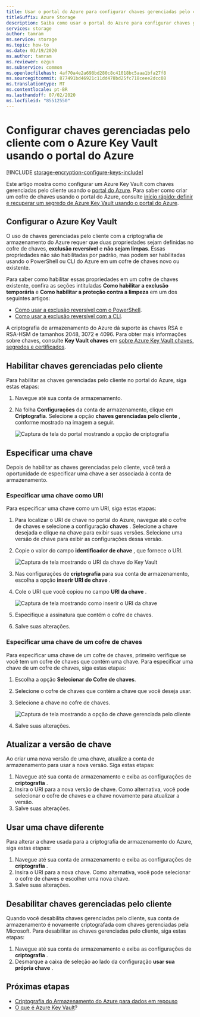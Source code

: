 ```yaml
---
title: Usar o portal do Azure para configurar chaves gerenciadas pelo cliente
titleSuffix: Azure Storage
description: Saiba como usar o portal do Azure para configurar chaves gerenciadas pelo cliente com Azure Key Vault para a criptografia de armazenamento do Azure.
services: storage
author: tamram
ms.service: storage
ms.topic: how-to
ms.date: 03/19/2020
ms.author: tamram
ms.reviewer: ozgun
ms.subservice: common
ms.openlocfilehash: 4af70a4e2a698bd280c8c41018bc5aaa1bfa27f8
ms.sourcegitcommit: 877491bd46921c11dd478bd25fc718ceee2dcc08
ms.translationtype: MT
ms.contentlocale: pt-BR
ms.lasthandoff: 07/02/2020
ms.locfileid: "85512550"
---
```

# <a name="configure-customer-managed-keys-with-azure-key-vault-by-using-the-azure-portal"></a>Configurar chaves gerenciadas pelo cliente com o Azure Key Vault usando o portal do Azure

[!INCLUDE [storage-encryption-configure-keys-include](../../../includes/storage-encryption-configure-keys-include.md)]

Este artigo mostra como configurar um Azure Key Vault com chaves gerenciadas pelo cliente usando o [portal do Azure](https://portal.azure.com/). Para saber como criar um cofre de chaves usando o portal do Azure, consulte [início rápido: definir e recuperar um segredo de Azure Key Vault usando o portal do Azure](../../key-vault/secrets/quick-create-portal.md).

## <a name="configure-azure-key-vault"></a>Configurar o Azure Key Vault

O uso de chaves gerenciadas pelo cliente com a criptografia de armazenamento do Azure requer que duas propriedades sejam definidas no cofre de chaves, **exclusão reversível** e **não sejam limpas**. Essas propriedades não são habilitadas por padrão, mas podem ser habilitadas usando o PowerShell ou CLI do Azure em um cofre de chaves novo ou existente.

Para saber como habilitar essas propriedades em um cofre de chaves existente, confira as seções intituladas **Como habilitar a exclusão temporária** e **Como habilitar a proteção contra a limpeza** em um dos seguintes artigos:

- [Como usar a exclusão reversível com o PowerShell](../../key-vault/general/soft-delete-powershell.md).
- [Como usar a exclusão reversível com a CLI](../../key-vault/general/soft-delete-cli.md).

A criptografia de armazenamento do Azure dá suporte às chaves RSA e RSA-HSM de tamanhos 2048, 3072 e 4096. Para obter mais informações sobre chaves, consulte **Key Vault chaves** em [sobre Azure Key Vault chaves, segredos e certificados](../../key-vault/about-keys-secrets-and-certificates.md#key-vault-keys).

## <a name="enable-customer-managed-keys"></a>Habilitar chaves gerenciadas pelo cliente

Para habilitar as chaves gerenciadas pelo cliente no portal do Azure, siga estas etapas:

1. Navegue até sua conta de armazenamento.
1. Na folha **Configurações** da conta de armazenamento, clique em **Criptografia**. Selecione a opção **chaves gerenciadas pelo cliente** , conforme mostrado na imagem a seguir.

    ![Captura de tela do portal mostrando a opção de criptografia](./media/storage-encryption-keys-portal/portal-configure-encryption-keys.png)

## <a name="specify-a-key"></a>Especificar uma chave

Depois de habilitar as chaves gerenciadas pelo cliente, você terá a oportunidade de especificar uma chave a ser associada à conta de armazenamento.

### <a name="specify-a-key-as-a-uri"></a>Especificar uma chave como URI

Para especificar uma chave como um URI, siga estas etapas:

1. Para localizar o URI de chave no portal do Azure, navegue até o cofre de chaves e selecione a configuração **chaves** . Selecione a chave desejada e clique na chave para exibir suas versões. Selecione uma versão de chave para exibir as configurações dessa versão.
1. Copie o valor do campo **identificador de chave** , que fornece o URI.

    ![Captura de tela mostrando o URI da chave do Key Vault](media/storage-encryption-keys-portal/portal-copy-key-identifier.png)

1. Nas configurações de **criptografia** para sua conta de armazenamento, escolha a opção **inserir URI de chave** .
1. Cole o URI que você copiou no campo **URI da chave** .

   ![Captura de tela mostrando como inserir o URI da chave](./media/storage-encryption-keys-portal/portal-specify-key-uri.png)

1. Especifique a assinatura que contém o cofre de chaves.
1. Salve suas alterações.

### <a name="specify-a-key-from-a-key-vault"></a>Especificar uma chave de um cofre de chaves

Para especificar uma chave de um cofre de chaves, primeiro verifique se você tem um cofre de chaves que contém uma chave. Para especificar uma chave de um cofre de chaves, siga estas etapas:

1. Escolha a opção **Selecionar do Cofre de chaves**.
1. Selecione o cofre de chaves que contém a chave que você deseja usar.
1. Selecione a chave no cofre de chaves.

   ![Captura de tela mostrando a opção de chave gerenciada pelo cliente](./media/storage-encryption-keys-portal/portal-select-key-from-key-vault.png)

1. Salve suas alterações.

## <a name="update-the-key-version"></a>Atualizar a versão de chave

Ao criar uma nova versão de uma chave, atualize a conta de armazenamento para usar a nova versão. Siga estas etapas:

1. Navegue até sua conta de armazenamento e exiba as configurações de **criptografia** .
1. Insira o URI para a nova versão de chave. Como alternativa, você pode selecionar o cofre de chaves e a chave novamente para atualizar a versão.
1. Salve suas alterações.

## <a name="use-a-different-key"></a>Usar uma chave diferente

Para alterar a chave usada para a criptografia de armazenamento do Azure, siga estas etapas:

1. Navegue até sua conta de armazenamento e exiba as configurações de **criptografia** .
1. Insira o URI para a nova chave. Como alternativa, você pode selecionar o cofre de chaves e escolher uma nova chave.
1. Salve suas alterações.

## <a name="disable-customer-managed-keys"></a>Desabilitar chaves gerenciadas pelo cliente

Quando você desabilita chaves gerenciadas pelo cliente, sua conta de armazenamento é novamente criptografada com chaves gerenciadas pela Microsoft. Para desabilitar as chaves gerenciadas pelo cliente, siga estas etapas:

1. Navegue até sua conta de armazenamento e exiba as configurações de **criptografia** .
1. Desmarque a caixa de seleção ao lado da configuração **usar sua própria chave** .

## <a name="next-steps"></a>Próximas etapas

- [Criptografia do Armazenamento do Azure para dados em repouso](storage-service-encryption.md)
- [O que é Azure Key Vault](https://docs.microsoft.com/azure/key-vault/key-vault-overview)?

